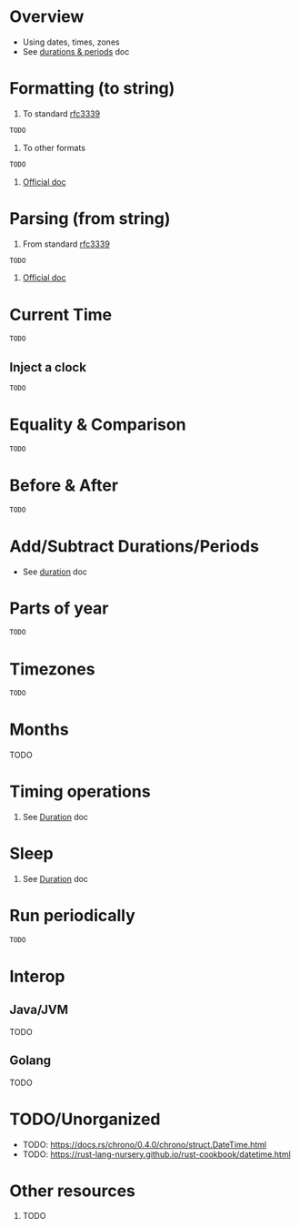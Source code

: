 # Overview
- Using dates, times, zones
- See [durations & periods](./duration.md) doc

# Formatting (to string)
1. To standard [rfc3339](https://datatracker.ietf.org/doc/html/rfc3339)
```rust
TODO
```
1. To other formats
```rust
TODO
```
1. [Official doc](TODO)


# Parsing (from string)
1. From standard [rfc3339](https://datatracker.ietf.org/doc/html/rfc3339)
```rust
TODO
```
1. [Official doc](TODO)


# Current Time
```rust
TODO
```


## Inject a clock
```rust
TODO
```


# Equality & Comparison
```rust
TODO
```


# Before & After
```rust
TODO
```


# Add/Subtract Durations/Periods
- See [duration](./duration.md) doc


# Parts of year
```rust
TODO
```


# Timezones
```rust
TODO
```


# Months
TODO


# Timing operations
1. See [Duration](./duration.md) doc


# Sleep
1. See [Duration](./duration.md) doc


# Run periodically
```rust
TODO
```


# Interop
## Java/JVM
TODO


## Golang
TODO



# TODO/Unorganized
- TODO: https://docs.rs/chrono/0.4.0/chrono/struct.DateTime.html
- TODO: https://rust-lang-nursery.github.io/rust-cookbook/datetime.html


# Other resources
1. TODO
